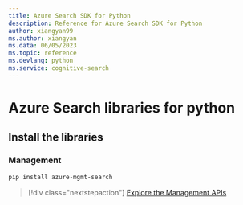 ```yaml
---
title: Azure Search SDK for Python
description: Reference for Azure Search SDK for Python
author: xiangyan99
ms.author: xiangyan
ms.data: 06/05/2023
ms.topic: reference
ms.devlang: python
ms.service: cognitive-search
---
```

# Azure Search libraries for python

## Install the libraries


### Management

```bash
pip install azure-mgmt-search
```
> [!div class="nextstepaction"]
> [Explore the Management APIs](/python/api/overview/azure/search/management)
